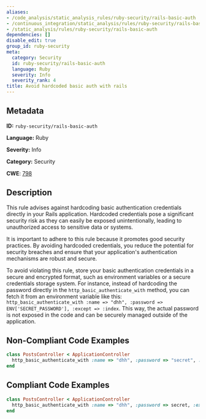 ```yaml
---
aliases:
- /code_analysis/static_analysis_rules/ruby-security/rails-basic-auth
- /continuous_integration/static_analysis/rules/ruby-security/rails-basic-auth
- /static_analysis/rules/ruby-security/rails-basic-auth
dependencies: []
disable_edit: true
group_id: ruby-security
meta:
  category: Security
  id: ruby-security/rails-basic-auth
  language: Ruby
  severity: Info
  severity_rank: 4
title: Avoid hardcoded basic auth with rails
---
```

<!--  SOURCED FROM https://github.com/DataDog/datadog-static-analyzer-rule-docs -->


## Metadata
**ID:** `ruby-security/rails-basic-auth`

**Language:** Ruby

**Severity:** Info

**Category:** Security

**CWE**: [798](https://cwe.mitre.org/data/definitions/798.html)

## Description
This rule advises against hardcoding basic authentication credentials directly in your Rails application. Hardcoded credentials pose a significant security risk as they can easily be exposed unintentionally, leading to unauthorized access to sensitive data or systems.

It is important to adhere to this rule because it promotes good security practices. By avoiding hardcoded credentials, you reduce the potential for security breaches and ensure that your application's authentication mechanisms are robust and secure.

To avoid violating this rule, store your basic authentication credentials in a secure and encrypted format, such as environment variables or a secure credentials storage system. For instance, instead of hardcoding the password directly in the `http_basic_authenticate_with` method, you can fetch it from an environment variable like this: `http_basic_authenticate_with :name => "dhh", :password => ENV['SECRET_PASSWORD'], :except => :index`. This way, the actual password is not exposed in the code and can be securely managed outside of the application.

## Non-Compliant Code Examples
```ruby
class PostsController < ApplicationController
  http_basic_authenticate_with :name => "dhh", :password => "secret", :except => :index
end
```

## Compliant Code Examples
```ruby
class PostsController < ApplicationController
  http_basic_authenticate_with :name => "dhh", :password => secret, :except => :index
end
```
